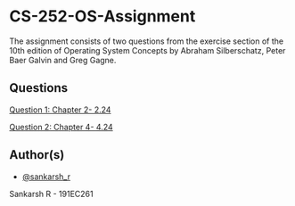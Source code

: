 
# CS-252-OS-Assignment

The assignment consists of two questions from the exercise section of the 10th edition of Operating
System Concepts by Abraham Silberschatz, Peter Baer Galvin and Greg Gagne.



## Questions
[Question 1: Chapter 2- 2.24](https://github.com/sankronaldo/CS-252-OS-Assignment/tree/main/Q1-2.24)

[Question 2: Chapter 4- 4.24](https://github.com/sankronaldo/CS-252-OS-Assignment/tree/main/Q2-4.24)

## Author(s)

- [@sankarsh_r](https://www.linkedin.com/in/sankarsh-r-8441081a0/)

Sankarsh R - 191EC261


